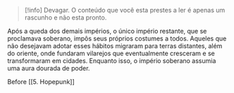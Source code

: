 >[!info] Devagar.
>O conteúdo que você esta prestes a ler é apenas um rascunho e não esta pronto.

Após a queda dos demais impérios, o único império restante, que se proclamava soberano, impôs seus próprios costumes a todos. Aqueles que não desejavam adotar esses hábitos migraram para terras distantes, além do oriente, onde fundaram vilarejos que eventualmente cresceram e se transformaram em cidades. Enquanto isso, o império soberano assumia uma aura dourada de poder.

Before
[[5. Hopepunk]]